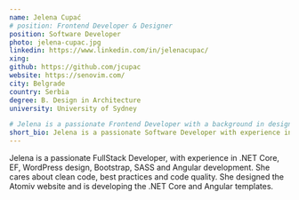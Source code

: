 ```yaml
---
name: Jelena Cupać
# position: Frontend Developer & Designer
position: Software Developer
photo: jelena-cupac.jpg
linkedin: https://www.linkedin.com/in/jelenacupac/
xing: 
github: https://github.com/jcupac
website: https://senovim.com/
city: Belgrade
country: Serbia
degree: B. Design in Architecture
university: University of Sydney

# Jelena is a passionate Frontend Developer with a background in design, with experience in WordPress design, Bootstrap and SASS and Angular development.
short_bio: Jelena is a passionate Software Developer with experience in .NET Backend Development, Angular Frontend Development, WordPress design and Bootstrap.
---
```

<!-- Jelena is a passionate Frontend Developer with a background in design, with experience in WordPress design, Bootstrap and SASS and Angular development. She designed the Atomiv website and is developing the Angular template to help provide a solid foundation for frontend developers. -->
Jelena is a passionate FullStack Developer, with experience in .NET Core, EF, WordPress design, Bootstrap, SASS and Angular development. She cares about clean code, best practices and code quality. She designed the Atomiv website and is developing the .NET Core and Angular templates.